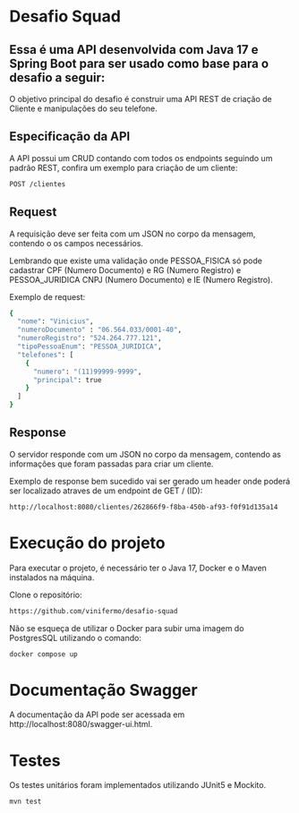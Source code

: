 # Desafio Squad

## Essa é uma API desenvolvida com Java 17 e Spring Boot para ser usado como base para o desafio a seguir:
O objetivo principal do desafio é construir uma API REST de criação de Cliente e manipulações do seu telefone.

## Especificação da API
A API possui um CRUD contando com todos os endpoints seguindo um padrão REST, confira um exemplo para criação de um cliente:
```bash
POST /clientes
```
## Request
A requisição deve ser feita com um JSON no corpo da mensagem, contendo o os campos necessários.

Lembrando que existe uma validação onde PESSOA_FISICA só pode cadastrar CPF (Numero Documento) e RG (Numero Registro) e PESSOA_JURIDICA CNPJ (Numero Documento) e IE (Numero Registro).

Exemplo de request:

```bash
{
  "nome": "Vinicius",
  "numeroDocumento" : "06.564.033/0001-40",
  "numeroRegistro": "524.264.777.121",
  "tipoPessoaEnum": "PESSOA_JURIDICA",
  "telefones": [
    {
      "numero": "(11)99999-9999",
      "principal": true
    }
  ]
}
```

## Response
O servidor responde com um JSON no corpo da mensagem, contendo as informações que foram passadas para criar um cliente.

Exemplo de response bem sucedido vai ser gerado um header onde poderá ser localizado atraves de um endpoint de GET / (ID):

```bash
http://localhost:8080/clientes/262866f9-f8ba-450b-af93-f0f91d135a14
```


# Execução do projeto
Para executar o projeto, é necessário ter o Java 17, Docker e o Maven instalados na máquina.

Clone o repositório:
```bash
https://github.com/vinifermo/desafio-squad
```
Não se esqueça de utilizar o Docker para subir uma imagem do PostgresSQL utilizando o comando: 
```bash
docker compose up
```
# Documentação Swagger
A documentação da API pode ser acessada em http://localhost:8080/swagger-ui.html.

# Testes
Os testes unitários foram implementados utilizando JUnit5 e Mockito.
```bash
mvn test
```
